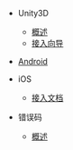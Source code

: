 * Unity3D
    * [概述](/ZH/Unity3D/summary)
    * [接入向导](/ZH/Unity3D/insert)

* [Android](/ZH/Android/summary)
    
* iOS
    * [接入文档](/ZH/iOS/summary)
    
* 错误码
    * [概述](/ZH/errorcode)
